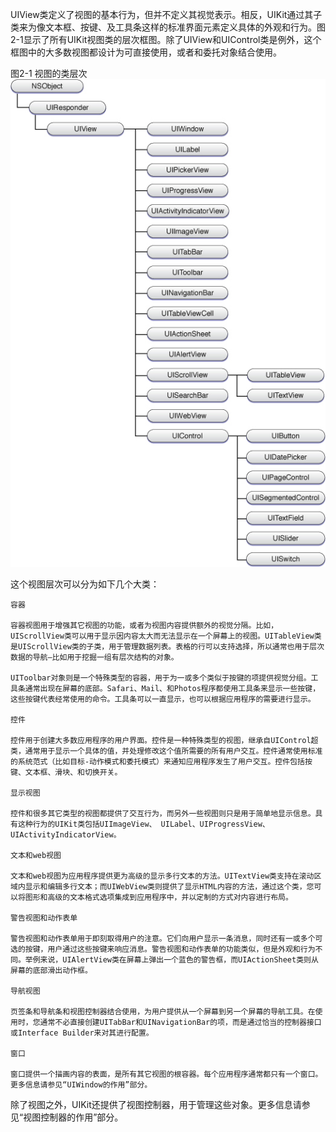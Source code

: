 UIView类定义了视图的基本行为，但并不定义其视觉表示。相反，UIKit通过其子类来为像文本框、按键、及工具条这样的标准界面元素定义具体的外观和行为。图2-1显示了所有UIKit视图类的层次框图。除了UIView和UIControl类是例外，这个框图中的大多数视图都设计为可直接使用，或者和委托对象结合使用。

图2-1  视图的类层次
![](./imgs/view_classes.jpg)


这个视图层次可以分为如下几个大类：

    容器

    容器视图用于增强其它视图的功能，或者为视图内容提供额外的视觉分隔。比如，UIScrollView类可以用于显示因内容太大而无法显示在一个屏幕上的视图。UITableView类是UIScrollView类的子类，用于管理数据列表。表格的行可以支持选择，所以通常也用于层次数据的导航—比如用于挖掘一组有层次结构的对象。

    UIToolbar对象则是一个特殊类型的容器，用于为一或多个类似于按键的项提供视觉分组。工具条通常出现在屏幕的底部。Safari、Mail、和Photos程序都使用工具条来显示一些按键，这些按键代表经常使用的命令。工具条可以一直显示，也可以根据应用程序的需要进行显示。

    控件

    控件用于创建大多数应用程序的用户界面。控件是一种特殊类型的视图，继承自UIControl超类，通常用于显示一个具体的值，并处理修改这个值所需要的所有用户交互。控件通常使用标准的系统范式（比如目标-动作模式和委托模式）来通知应用程序发生了用户交互。控件包括按键、文本框、滑块、和切换开关。

    显示视图

    控件和很多其它类型的视图都提供了交互行为，而另外一些视图则只是用于简单地显示信息。具有这种行为的UIKit类包括UIImageView、 UILabel、UIProgressView、UIActivityIndicatorView。

    文本和web视图

    文本和web视图为应用程序提供更为高级的显示多行文本的方法。UITextView类支持在滚动区域内显示和编辑多行文本；而UIWebView类则提供了显示HTML内容的方法，通过这个类，您可以将图形和高级的文本格式选项集成到应用程序中，并以定制的方式对内容进行布局。

    警告视图和动作表单

    警告视图和动作表单用于即刻取得用户的注意。它们向用户显示一条消息，同时还有一或多个可选的按键，用户通过这些按键来响应消息。警告视图和动作表单的功能类似，但是外观和行为不同。举例来说，UIAlertView类在屏幕上弹出一个蓝色的警告框，而UIActionSheet类则从屏幕的底部滑出动作框。

    导航视图

    页签条和导航条和视图控制器结合使用，为用户提供从一个屏幕到另一个屏幕的导航工具。在使用时，您通常不必直接创建UITabBar和UINavigationBar的项，而是通过恰当的控制器接口或Interface Builder来对其进行配置。

    窗口

    窗口提供一个描画内容的表面，是所有其它视图的根容器。每个应用程序通常都只有一个窗口。更多信息请参见“UIWindow的作用”部分。

除了视图之外，UIKit还提供了视图控制器，用于管理这些对象。更多信息请参见“视图控制器的作用”部分。